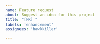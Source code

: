 ```yaml
---
name: Feature request
about: Suggest an idea for this project
title: "[FR] "
labels: 'enhancement'
assignees: 'hawkkiller'

---
```

